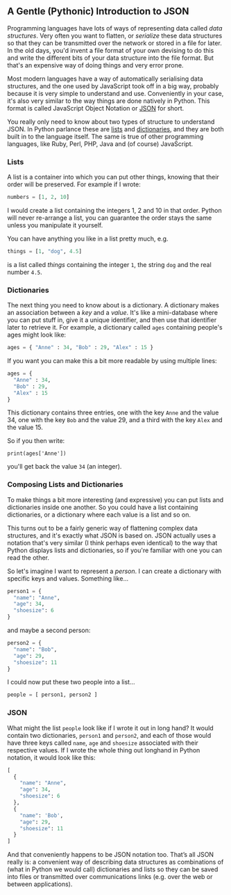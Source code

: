 ## A Gentle (Pythonic) Introduction to JSON 

Programming languages have lots of ways of representing data called 
*data structures*. Very often you want to flatten, or *serialize* these 
data structures so that they can be transmitted over the network or stored 
in a file for later. In the old days, you'd invent a file format of your own 
devising to do this and write the different bits of your data structure 
into the file format. But that's an expensive way of doing things and very 
error prone. 

Most modern languages have a way of automatically serialising data structures, 
and the one used by JavaScript took off in a big way, probably because it is 
very simple to understand and use. Conveniently in your case, it's also very 
similar to the way things are done natively in Python. This format is called 
JavaScript Object Notation or [JSON] for short.

You really only need to know about two types of structure to understand JSON. 
In Python parlance these are [lists] and [dictionaries], and they are both 
built in to the language itself. The same is true of other programming 
languages, like Ruby, Perl, PHP, Java and (of course) JavaScript.

### Lists

A list is a container into which you can put other things, knowing that their 
order will be preserved. For example if I wrote:

```python
numbers = [1, 2, 10]
```

I would create a list containing the integers 1, 2 and 10 in that order. 
Python will never re-arrange a list, you can guarantee the order stays the 
same unless you manipulate it yourself. 

You can have anything you like in a list pretty much, e.g.

```python
things = [1, "dog", 4.5]
```

is a list called *things* containing the integer `1`, the string `dog` and the 
real number `4.5`. 

### Dictionaries

The next thing you need to know about is a dictionary. A dictionary makes an 
association between a *key* and a *value*. It's like a mini-database where you 
can put stuff in, give it a unique identifier, and then use that identifier 
later to retrieve it. For example, a dictionary called `ages` containing 
people's ages might look like:

```python
ages = { "Anne" : 34, "Bob" : 29, "Alex" : 15 }
```

If you want you can make this a bit more readable by using multiple lines:

```python
ages = {
  "Anne" : 34,
  "Bob" : 29,
  "Alex" : 15 
}
```

This dictionary contains three entries, one with the key `Anne` and the value 
34, one with the key `Bob` and the value 29, and a third with the key `Alex` 
and the value 15.

So if you then write:

```
print(ages['Anne'])
```

you'll get back the value `34` (an integer). 

### Composing Lists and Dictionaries

To make things a bit more interesting (and expressive) you can put lists and 
dictionaries inside one another. So you could have a list containing 
dictionaries, or a dictionary where each value is a list and so on. 

This turns out to be a fairly generic way of flattening complex data 
structures, and it's exactly what JSON is based on. JSON actually uses a 
notation that's very similar (I think perhaps even identical) to the way that 
Python displays lists and dictionaries, so if you're familiar with one you can 
read the other. 

So let's imagine I want to represent a *person*. I can create a dictionary 
with specific keys and values. Something like...

```python
person1 = { 
  "name": "Anne",
  "age": 34, 
  "shoesize": 6
}
```

and maybe a second person:

```python
person2 = { 
  "name": "Bob",
  "age": 29, 
  "shoesize": 11
}
```

I could now put these two people into a list...

```python
people = [ person1, person2 ]
```

### JSON

What might the list `people` look like if I wrote it out in long hand? It 
would contain two dictionaries, `person1` and `person2`, and each of those 
would have three keys called `name`, `age` and `shoesize` associated with 
their respective values. If I wrote the whole thing out longhand in Python 
notation, it would look like this:

```python
[
  { 
    "name": "Anne",
    "age": 34,
    "shoesize": 6
  },
  {
    "name": 'Bob',
    "age": 29,
    "shoesize": 11
  }
]
```

And that conveniently happens to be JSON notation too. That’s all JSON really 
is: a convenient way of describing data structures as combinations of 
(what in Python we would call) dictionaries and lists so they can be saved 
into files or transmitted over communications links (e.g. over the web or 
between applications).

[lists]: https://docs.python.org/2/tutorial/datastructures.html#more-on-lists
[dictionaries]: https://docs.python.org/2/tutorial/datastructures.html#dictionaries
[JSON]: https://en.wikipedia.org/wiki/JSON
